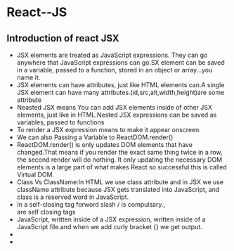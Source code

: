 # React--JS
## Introduction of react JSX
- JSX elements are treated as JavaScript expressions. They can go anywhere that JavaScript expressions can go.SX element can be saved in a variable, passed to a function, stored in an object or array…you name it.
- JSX elements can have attributes, just like HTML elements can.A single JSX element can have many attributes.(id,src,alt,width,height)are some attribute
- Neasted JSX means You can add JSX elements inside of other JSX elements, just like in HTML.Nested JSX expressions can be saved as variables, passed to functions
- To render a JSX expression means to make it appear onscreen.
- We can also Passing a Variable to ReactDOM.render()
- ReactDOM.render() is only updates DOM elements that have changed.That means if you render the exact same thing twice in a row, the second render will do nothing. It only updating the necessary DOM elements is a large part of what makes React so successful.this is called Virtual DOM.
- Class Vs ClassName:In HTML we use class attribute and in JSX we use className attribute because JSX gets translated into JavaScript, and class is a reserved word in JavaScript.
- In a self-closing tag forword slash / is compulsary.<img>,<br> are self closing tags
- JavaScript, written inside of a JSX expression, written inside of a JavaScript file.and when we add curly bracket {} we get output.
- 
- 
